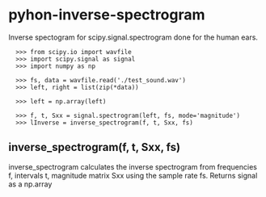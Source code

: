 # pyhon-inverse-spectrogram

Inverse spectogram for scipy.signal.spectrogram done for the human ears.

      >>> from scipy.io import wavfile
      >>> import scipy.signal as signal
      >>> import numpy as np

      >>> fs, data = wavfile.read('./test_sound.wav')
      >>> left, right = list(zip(*data))

      >>> left = np.array(left)

      >>> f, t, Sxx = signal.spectrogram(left, fs, mode='magnitude')
      >>> lInverse = inverse_spectrogram(f, t, Sxx, fs)
   


## inverse_spectrogram(f, t, Sxx, fs)
inverse_spectrogram calculates the inverse spectrogram
from frequencies f, intervals t, magnitude matrix Sxx using the sample rate fs.
Returns signal as a np.array
    